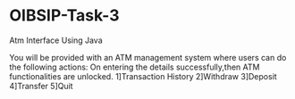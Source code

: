 # OIBSIP-Task-3
Atm Interface Using Java

You will be provided with an ATM management system where users can do the following actions:
On entering the details successfully,then ATM functionalities are unlocked.
1]Transaction History
2]Withdraw
3]Deposit
4]Transfer
5]Quit
